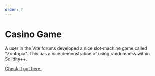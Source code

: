 ```yaml
---
order: 7
---
```

# Casino Game

A user in the Vite forums developed a nice slot-machine game called "Zootopia". This has a nice demonstration of using randomness within Solidity++.

[Check it out here.](https://forum.vite.net/topic/1976/zootopia-application)

<!--
<<< @/tutorial/sppguide/basics/simple-contracts/snippets/casino.solidity
-->
